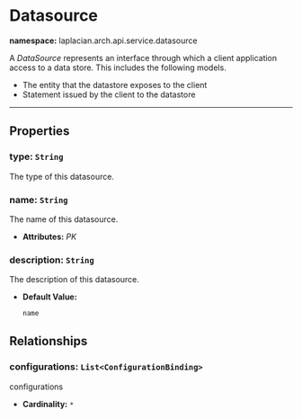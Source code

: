 # **Datasource**
**namespace:** laplacian.arch.api.service.datasource

A *DataSource* represents an interface through which a client application access to a data store.
This includes the following models.
- The entity that the datastore exposes to the client
- Statement issued by the client to the datastore




---

## Properties

### type: `String`
The type of this datasource.

### name: `String`
The name of this datasource.
- **Attributes:** *PK*

### description: `String`
The description of this datasource.
- **Default Value:**
  ```kotlin
  name
  ```

## Relationships

### configurations: `List<ConfigurationBinding>`
configurations
- **Cardinality:** `*`